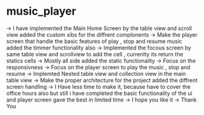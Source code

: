 # music_player

-> I have implemented the Main Home Screen by the table view and scroll view added the custom xibs for the diffrent complonents 
-> Make the player screen that handle the basic features of play , stop and resume music added the timmer functionality also 
-> Implemented the focous screen by same table view and scrollview to add the cell , currenlty its return the statics cells
-> Mostly all side added the static functionality 
-> Focus on the responsivness 
-> Focus on the player screen to play the music , stop and resume
-> Implemted Nested table view and collection view in the main table view
-> Make the proper architecture for the project added the diffrent screen handling 
-> I Have less time to make it, because have to cover the office hours also but still i have completed the basic functionality of the ui and player screen gave the best in limited time 
-> I hope you like it 
-> Thank You 

